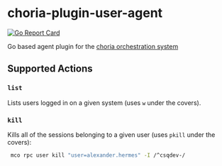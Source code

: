 # choria-plugin-user-agent

[![Go Report Card](https://goreportcard.com/badge/github.com/ExalDraen/choria-plugin-user-agent)](https://goreportcard.com/report/github.com/ExalDraen/choria-plugin-user-agent)

Go based agent plugin for the [choria orchestration system](https://choria.io)

## Supported Actions

### `list`

Lists users logged in on a given system (uses `w` under the covers).

### `kill`

Kills all of the sessions belonging to a given user (uses `pkill` under the covers):
```sh
 mco rpc user kill "user=alexander.hermes" -I /^csqdev-/
```
